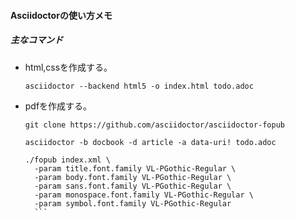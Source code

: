 #### Asciidoctorの使い方メモ
##### 主なコマンド
* html,cssを作成する。

    ```
    asciidoctor --backend html5 -o index.html todo.adoc
    ```
* pdfを作成する。

    ```
    git clone https://github.com/asciidoctor/asciidoctor-fopub
    ```
    ```
    asciidoctor -b docbook -d article -a data-uri! todo.adoc
    ```
    ```
    ./fopub index.xml \
      -param title.font.family VL-PGothic-Regular \
      -param body.font.family VL-PGothic-Regular \
      -param sans.font.family VL-PGothic-Regular \
      -param monospace.font.family VL-PGothic-Regular \
      -param symbol.font.family VL-PGothic-Regular
      ```
